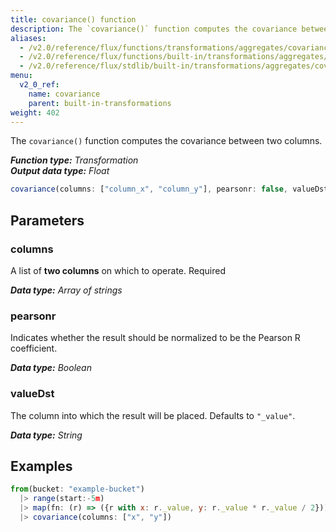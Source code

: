 ```yaml
---
title: covariance() function
description: The `covariance()` function computes the covariance between two columns.
aliases:
  - /v2.0/reference/flux/functions/transformations/aggregates/covariance
  - /v2.0/reference/flux/functions/built-in/transformations/aggregates/covariance/
  - /v2.0/reference/flux/stdlib/built-in/transformations/aggregates/covariance/
menu:
  v2_0_ref:
    name: covariance
    parent: built-in-transformations
weight: 402
---
```


The `covariance()` function computes the covariance between two columns.

_**Function type:** Transformation_  
_**Output data type:** Float_

```js
covariance(columns: ["column_x", "column_y"], pearsonr: false, valueDst: "_value")
```

## Parameters

### columns
A list of **two columns** on which to operate. <span class="required">Required</span>

_**Data type:** Array of strings_

### pearsonr
Indicates whether the result should be normalized to be the Pearson R coefficient.

_**Data type:** Boolean_

### valueDst
The column into which the result will be placed. Defaults to `"_value"`.

_**Data type:** String_

## Examples
```js
from(bucket: "example-bucket")
  |> range(start:-5m)  
  |> map(fn: (r) => ({r with x: r._value, y: r._value * r._value / 2}))
  |> covariance(columns: ["x", "y"])
```

